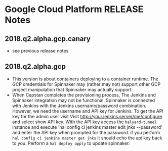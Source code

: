 # Google Cloud Platform RELEASE Notes

## 2018.q2.alpha.gcp.canary

- see previous release notes

## 2018.q2.alpha.gcp

- This version is about containers deploying to a container runtime. The GCP credentials for Spinnaker may (rather may not) support other GCP project manipulation that Spinnaker may actually support.
- When Capstan completes the provisioning process, The Jenkins and Spinnaker integration may not be functional. Spinnaker is connected with Jenkins with the Jenkins username/password combination. However, we need the username and API key for Jenkins. To get the API key for the admin user visit Visit http://your.jenkins.server/me/configure and select show API key. With the API key access the `halyard-tunnel` instance and execute 'hal config ci jenkins master edit jnks --password' and enter the API key when prompted for the password. if you perform `hal config ci jenkins master get jnks` it should echo the api key back to you. Perform a  `hal deploy apply` to update spinnaker. 